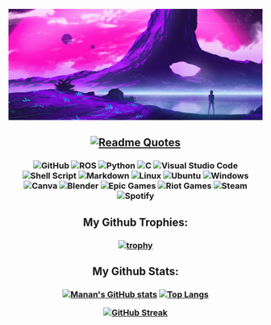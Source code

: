 ![Github Banner](/banner_1.png)

<h2 align="Middle">
  
[![Readme Quotes](https://quotes-github-readme.vercel.app/api?type=horizontal&theme=dracula&)](https://github.com/piyushsuthar/github-readme-quotes)
</h2>

<h3 align="Middle">

![GitHub](https://img.shields.io/badge/github-%23121011.svg?style=for-the-badge&logo=github&logoColor=white)
![ROS](https://img.shields.io/badge/ros-%230A0FF9.svg?style=for-the-badge&logo=ros&logoColor=white)
![Python](https://img.shields.io/badge/python-3670A0?style=for-the-badge&logo=python&logoColor=ffdd54)
![C](https://img.shields.io/badge/c-%2300599C.svg?style=for-the-badge&logo=c&logoColor=white)
![Visual Studio Code](https://img.shields.io/badge/Visual%20Studio%20Code-0078d7.svg?style=for-the-badge&logo=visual-studio-code&logoColor=white)
![Shell Script](https://img.shields.io/badge/shell_script-%23121011.svg?style=for-the-badge&logo=gnu-bash&logoColor=white)
![Markdown](https://img.shields.io/badge/markdown-%23000000.svg?style=for-the-badge&logo=markdown&logoColor=white)
![Linux](https://img.shields.io/badge/Linux-FCC624?style=for-the-badge&logo=linux&logoColor=black)
![Ubuntu](https://img.shields.io/badge/Ubuntu-E95420?style=for-the-badge&logo=ubuntu&logoColor=white)
![Windows](https://img.shields.io/badge/Windows-0078D6?style=for-the-badge&logo=windows&logoColor=white)
![Canva](https://img.shields.io/badge/Canva-%2300C4CC.svg?style=for-the-badge&logo=Canva&logoColor=white)
![Blender](https://img.shields.io/badge/blender-%23F5792A.svg?style=for-the-badge&logo=blender&logoColor=white)
![Epic Games](https://img.shields.io/badge/epicgames-%23313131.svg?style=for-the-badge&logo=epicgames&logoColor=white)
![Riot Games](https://img.shields.io/badge/riotgames-D32936.svg?style=for-the-badge&logo=riotgames&logoColor=white)
![Steam](https://img.shields.io/badge/steam-%23000000.svg?style=for-the-badge&logo=steam&logoColor=white)
![Spotify](https://img.shields.io/badge/Spotify-1ED760?style=for-the-badge&logo=spotify&logoColor=white)


<h3 align="Middle">

<h2 align="Middle">My Github Trophies:</h2>
<h3 align="Middle">
  
[![trophy](https://github-profile-trophy.vercel.app/?username=MGupta28&theme=dracula&column=-1&no-bg=true)](https://github.com/ryo-ma/github-profile-trophy)


</h3>

<h2 align="Middle">My Github Stats:</h2>
<h3 align="Middle">
  
[![Manan's GitHub stats](https://github-readme-stats.vercel.app/api?username=MGupta28&theme=aura&border_radius=20)](https://github.com/anuraghazra/github-readme-stats)
[![Top Langs](https://github-readme-stats.vercel.app/api/top-langs/?username=MGupta28&layout=compact&langs_count=8&theme=ocean_dark&border_radius=20)](https://github.com/anuraghazra/github-readme-stats)

[![GitHub Streak](https://github-readme-streak-stats.herokuapp.com?user=MGupta28&theme=radical&border_radius=20&date_format=j%20M%5B%20Y%5D&dates=EB3FD9)](https://git.io/streak-stats)

</h3>

